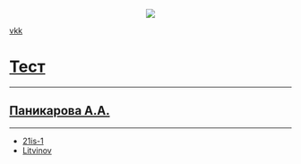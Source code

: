 <p align= "center"><a href= "https://vk.com/wattag" target = "_blank"> <img src="https://r4.wallpaperbetter.com/wallpaper/1008/573/262/the-sky-clouds-trees-landscape-wallpaper-dcb4070adceb26342be4e9ebf685ac19.jpg" src=widht = "400"> </a></p>
<p><a href = "https://vk.com/wattag" > vkk</p>

# Тест
-----
## Паникарова А.А.
-----
* 21is-1
* Litvinov 
